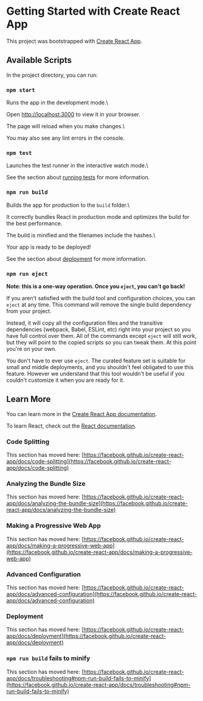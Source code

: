 # Getting Started with Create React App



This project was bootstrapped with [Create React App](https://github.com/facebook/create-react-app).



## Available Scripts



In the project directory, you can run:



### `npm start`



Runs the app in the development mode.\

Open [http://localhost:3000](http://localhost:3000) to view it in your browser.



The page will reload when you make changes.\

You may also see any lint errors in the console.



### `npm test`



Launches the test runner in the interactive watch mode.\

See the section about [running tests](https://facebook.github.io/create-react-app/docs/running-tests) for more information.



### `npm run build`



Builds the app for production to the `build` folder.\

It correctly bundles React in production mode and optimizes the build for the best performance.



The build is minified and the filenames include the hashes.\

Your app is ready to be deployed!



See the section about [deployment](https://facebook.github.io/create-react-app/docs/deployment) for more information.



### `npm run eject`



**Note: this is a one-way operation. Once you `eject`, you can't go back!**



If you aren't satisfied with the build tool and configuration choices, you can `eject` at any time. This command will remove the single build dependency from your project.



Instead, it will copy all the configuration files and the transitive dependencies (webpack, Babel, ESLint, etc) right into your project so you have full control over them. All of the commands except `eject` will still work, but they will point to the copied scripts so you can tweak them. At this point you're on your own.



You don't have to ever use `eject`. The curated feature set is suitable for small and middle deployments, and you shouldn't feel obligated to use this feature. However we understand that this tool wouldn't be useful if you couldn't customize it when you are ready for it.



## Learn More



You can learn more in the [Create React App documentation](https://facebook.github.io/create-react-app/docs/getting-started).



To learn React, check out the [React documentation](https://reactjs.org/).



### Code Splitting



This section has moved here: [https://facebook.github.io/create-react-app/docs/code-splitting](https://facebook.github.io/create-react-app/docs/code-splitting)



### Analyzing the Bundle Size



This section has moved here: [https://facebook.github.io/create-react-app/docs/analyzing-the-bundle-size](https://facebook.github.io/create-react-app/docs/analyzing-the-bundle-size)



### Making a Progressive Web App



This section has moved here: [https://facebook.github.io/create-react-app/docs/making-a-progressive-web-app](https://facebook.github.io/create-react-app/docs/making-a-progressive-web-app)



### Advanced Configuration



This section has moved here: [https://facebook.github.io/create-react-app/docs/advanced-configuration](https://facebook.github.io/create-react-app/docs/advanced-configuration)



### Deployment



This section has moved here: [https://facebook.github.io/create-react-app/docs/deployment](https://facebook.github.io/create-react-app/docs/deployment)



### `npm run build` fails to minify



This section has moved here: [https://facebook.github.io/create-react-app/docs/troubleshooting#npm-run-build-fails-to-minify](https://facebook.github.io/create-react-app/docs/troubleshooting#npm-run-build-fails-to-minify)
